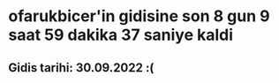 # ofarukbicer'in gidisine son 8 gun 9 saat 59 dakika 37 saniye kaldi

## Gidis tarihi: 30.09.2022 :(